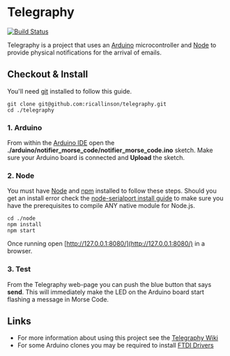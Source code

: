 # Telegraphy

[![Build Status](https://secure.travis-ci.org/ricallinson/telegraphy.png?branch=master)](http://travis-ci.org/ricallinson/telegraphy)

Telegraphy is a project that uses an [Arduino](http://www.arduino.cc/) microcontroller and [Node](http://nodejs.org/) to provide physical notifications for the arrival of emails.

## Checkout & Install

You'll need [git](http://git-scm.com/) installed to follow this guide.

    git clone git@github.com:ricallinson/telegraphy.git
    cd ./telegraphy

### 1. Arduino

From within the [Arduino IDE](http://arduino.cc/en/main/software) open the __./arduino/notifier_morse_code/notifier_morse_code.ino__ sketch. Make sure your Arduino board is connected and __Upload__ the sketch.

### 2. Node

You must have [Node](http://nodejs.org/) and [npm](https://npmjs.org/) installed to follow these steps. Should you get an install error check the [node-serialport install guide](https://github.com/voodootikigod/node-serialport#to-install) to make sure you have the prerequisites to compile ANY native module for Node.js.

    cd ./node
    npm install
    npm start

Once running open [http://127.0.0.1:8080/](http://127.0.0.1:8080/) in a browser.

### 3. Test

From the Telegraphy web-page you can push the blue button that says __send__. This will immediately make the LED on the Arduino board start flashing a message in Morse Code.

## Links

* For more information about using this project see the [Telegraphy Wiki](https://github.com/ricallinson/telegraphy/wiki/_pages)
* For some Arduino clones you may be required to install [FTDI Drivers](http://www.ftdichip.com/Drivers/VCP.htm)
